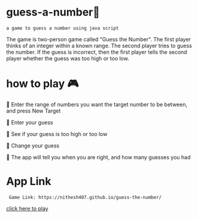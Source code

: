 # guess-a-number💯
    a game to guess a number using java script


The game is two-person game called "Guess the Number". The first player thinks of an integer within a known range. The second player tries to guess the number. If the guess is incorrect, then the first player tells the second player whether the guess was too high or too low.


# how to play 🎮

  📍 Enter the range of numbers you want the target number to be between, and press New Target

  📍 Enter your guess

  📍 See if your guess is too high or too low

  📍 Change your guess

  📍 The app will tell you when you are right, and how many guesses you had
  
# App Link
   
     Game Link: https://nithesh407.github.io/guess-the-number/
     
<a href="https://nithesh407.github.io/guess-the-number/">click here to play</a>


